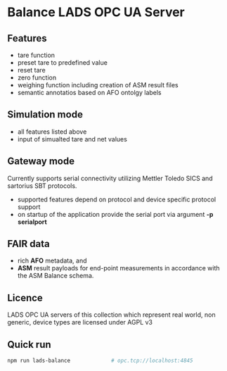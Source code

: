 # Balance LADS OPC UA Server

## Features
* tare function
* preset tare to predefined value
* reset tare
* zero function
* weighing function including creation of ASM result files
* semantic annotatios based on AFO ontolgy labels

## Simulation mode
* all features listed above
* input of simualted tare and net values

## Gateway mode
Currently supports serial connectivity utilizing Mettler Toledo SICS and sartorius SBT protocols.
* supported features depend on protocol and device specific protocol support
* on startup of the application provide the serial port via argument **-p serialport**

## FAIR data
* rich **AFO** metadata, and
* **ASM** result payloads for end-point measurements in accordance with the ASM Balance schema.

## Licence
LADS OPC UA servers of this collection which represent real world, non generic, device types are licensed under AGPL v3

## Quick run

```bash
npm run lads-balance             # opc.tcp://localhost:4845

